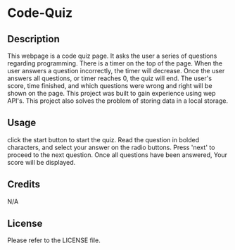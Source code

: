 # Code-Quiz

## Description
This webpage is a code quiz page. It asks the user a series of questions regarding programming. There is a timer on the top of the page. When the user answers a question incorrectly, the timer will decrease. Once the user answers all questions, or timer reaches 0, the quiz will end. The user's score, time finished, and which questions were wrong and right will be shown on the page. This project was built to gain experience using wep API's. This project also solves the problem of storing data in a local storage. 

## Usage
click the start button to start the quiz. Read the question in bolded characters, and select your answer on the radio buttons. Press 'next' to proceed to the next question. Once all questions have been answered, Your score will be displayed.

## Credits
N/A

## License
Please refer to the LICENSE file.